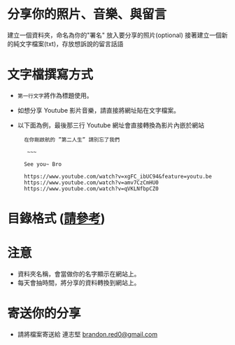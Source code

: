 # 分享你的照片、音樂、與留言

建立一個資料夾，命名為你的"署名"
放入要分享的照片(optional)
接著建立一個新的純文字檔案(txt)，存放想訴說的留言話語

# 文字檔撰寫方式

* `第一行文字`將作為標題使用。

* 如想分享 Youtube 影片音樂，請直接將網址貼在文字檔案。

* 以下面為例，最後那三行 Youtube 網址會直接轉換為影片內嵌於網站
	
	    在你剛啟航的 ”第二人生” 請別忘了我們
	    
		 ~~~
	
	    See you~ Bro
	    
	    https://www.youtube.com/watch?v=xgFC_ibUC94&feature=youtu.be
	    https://www.youtube.com/watch?v=amv7CzCmHU0
	    https://www.youtube.com/watch?v=qVKLNfbpCZ0	    

# 目錄格式 ([請參考](https://github.com/poc7667/joseph_memo/tree/master/users/poc))

# 注意

* 資料夾名稱，會當做你的名字顯示在網站上。
* 每天會抽時間，將分享的資料轉換到網站上。

# 寄送你的分享

* 請將檔案寄送給 連志堅 brandon.red0@gmail.com
